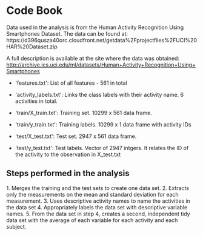 <h1>Code Book</h1>
Data used in the analysis is from the Human Activity Recognition Using Smartphones Dataset.
The data can be found at: https://d396qusza40orc.cloudfront.net/getdata%2Fprojectfiles%2FUCI%20HAR%20Dataset.zip

A full description is available at the site where the data was obtained:
http://archive.ics.uci.edu/ml/datasets/Human+Activity+Recognition+Using+Smartphones


- 'features.txt': List of all features - 561 in total

- 'activity_labels.txt': Links the class labels with their activity name. 6 activities in total.

- 'train/X_train.txt': Training set. 10299 x 561 data frame.

- 'train/y_train.txt': Training labels. 10299 x 1 data frame with activity IDs

- 'test/X_test.txt': Test set. 2947 x 561 data frame.

- 'test/y_test.txt': Test labels. Vector of 2947 intgers. It relates the ID of the activity to the observation in X_test.txt

<h2>Steps performed in the analysis</h2>
1. Merges the training and the test sets to create one data set.
2. Extracts only the measurements on the mean and standard deviation for each measurement.
3. Uses descriptive activity names to name the activities in the data set
4. Appropriately labels the data set with descriptive variable names.
5. From the data set in step 4, creates a second, independent tidy data set with the average of each variable for each activity and each subject.